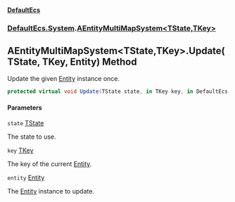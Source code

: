 #### [DefaultEcs](DefaultEcs.md 'DefaultEcs')
### [DefaultEcs.System](DefaultEcs.md#DefaultEcs.System 'DefaultEcs.System').[AEntityMultiMapSystem&lt;TState,TKey&gt;](AEntityMultiMapSystem_TState,TKey_.md 'DefaultEcs.System.AEntityMultiMapSystem<TState,TKey>')

## AEntityMultiMapSystem<TState,TKey>.Update(TState, TKey, Entity) Method

Update the given [Entity](Entity.md 'DefaultEcs.Entity') instance once.

```csharp
protected virtual void Update(TState state, in TKey key, in DefaultEcs.Entity entity);
```
#### Parameters

<a name='DefaultEcs.System.AEntityMultiMapSystem_TState,TKey_.Update(TState,TKey,DefaultEcs.Entity).state'></a>

`state` [TState](AEntityMultiMapSystem_TState,TKey_.md#DefaultEcs.System.AEntityMultiMapSystem_TState,TKey_.TState 'DefaultEcs.System.AEntityMultiMapSystem<TState,TKey>.TState')

The state to use.

<a name='DefaultEcs.System.AEntityMultiMapSystem_TState,TKey_.Update(TState,TKey,DefaultEcs.Entity).key'></a>

`key` [TKey](AEntityMultiMapSystem_TState,TKey_.md#DefaultEcs.System.AEntityMultiMapSystem_TState,TKey_.TKey 'DefaultEcs.System.AEntityMultiMapSystem<TState,TKey>.TKey')

The key of the current [Entity](Entity.md 'DefaultEcs.Entity').

<a name='DefaultEcs.System.AEntityMultiMapSystem_TState,TKey_.Update(TState,TKey,DefaultEcs.Entity).entity'></a>

`entity` [Entity](Entity.md 'DefaultEcs.Entity')

The [Entity](Entity.md 'DefaultEcs.Entity') instance to update.